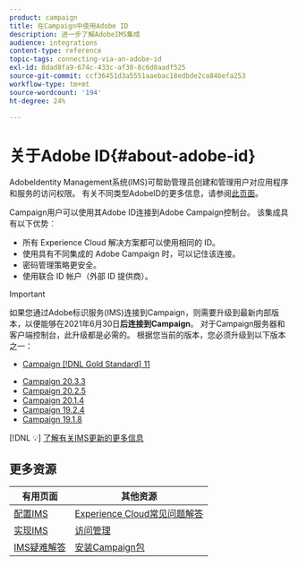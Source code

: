 ```yaml
---
product: campaign
title: 在Campaign中使用Adobe ID
description: 进一步了解AdobeIMS集成
audience: integrations
content-type: reference
topic-tags: connecting-via-an-adobe-id
exl-id: 8dad8fa9-674c-433c-af30-8c6d0aadf525
source-git-commit: ccf36451d3a5551aaebac18edbde2ca84befa253
workflow-type: tm+mt
source-wordcount: '194'
ht-degree: 24%

---
```


# 关于Adobe ID{#about-adobe-id}

AdobeIdentity Management系统(IMS)可帮助管理员创建和管理用户对应用程序和服务的访问权限。 有关不同类型AdobeID的更多信息，请参阅[此页面](https://helpx.adobe.com/enterprise/using/identity.html)。

Campaign用户可以使用其Adobe ID连接到Adobe Campaign控制台。 该集成具有以下优势︰

* 所有 Experience Cloud 解决方案都可以使用相同的 ID。
* 使用具有不同集成的 Adobe Campaign 时，可以记住该连接。
* 密码管理策略更安全。
* 使用联合 ID 帐户（外部 ID 提供商）。


>[!IMPORTANT]
>
>如果您通过Adobe标识服务(IMS)连接到Campaign，则需要升级到最新内部版本，以便能够在2021年6月30日&#x200B;**后连接到Campaign**。 对于Campaign服务器和客户端控制台，此升级都是必需的。 根据您当前的版本，您必须升级到以下版本之一：
>
> * [Campaign [!DNL Gold Standard] 11](../../rn/using/gold-standard.md)
* [Campaign 20.3.3](../../rn/using/latest-release.md)
* [Campaign 20.2.5](../../rn/using/release--20-2.md)
* [Campaign 20.1.4](../../rn/using/release--20-1.md)
* [Campaign 19.2.4](../../rn/using/release--19-2.md)
* [Campaign 19.1.8](../../rn/using/release--19-1.md)

[!DNL :bulb:] [了解有关IMS更新的更多信息](../../technotes/ims-updates.md)


## 更多资源

| 有用页面 | 其他资源 |
|---|---|
| [配置IMS](../../integrations/using/configuring-ims.md) | [Experience Cloud常见问题解答](https://experienceleague.adobe.com/docs/core-services/interface/manage-users-and-products/faq.html) |
| [实现IMS](../../integrations/using/implementing-ims.md) | [访问管理](../../platform/using/access-management.md) |
| [IMS疑难解答](../../integrations/using/ims-troubleshooting.md) | [安装Campaign包](../../installation/using/installing-campaign-standard-packages.md) |
